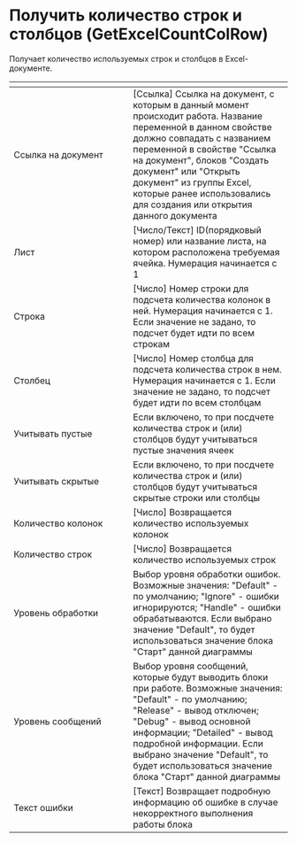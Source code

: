 # Получить количество строк и столбцов (GetExcelCountColRow)

Получает количество используемых строк и столбцов в Excel-документе.

<table data-header-hidden><thead><tr><th width="200"></th><th></th></tr></thead><tbody><tr><td>Ссылка на документ</td><td>[Ссылка] Ссылка на документ, с которым в данный момент происходит работа. Название переменной в данном свойстве должно совпадать с названием переменной в свойстве "Ссылка на документ", блоков "Создать документ" или "Открыть документ" из группы Excel, которые ранее использовались для создания или открытия данного документа</td></tr><tr><td>Лист</td><td>[Число/Текст] ID(порядковый номер) или название листа, на котором расположена требуемая ячейка. Нумерация начинается с 1</td></tr><tr><td>Строка</td><td>[Число] Номер строки для подсчета количества колонок в ней.  Нумерация начинается с 1. Если значение не задано, то подсчет будет идти по всем строкам</td></tr><tr><td>Столбец</td><td>[Число] Номер столбца для подсчета количества строк в нем. Нумерация начинается с 1. Если значение не задано, то подсчет будет идти по всем столбцам</td></tr><tr><td>Учитывать пустые</td><td>Если включено, то при посдчете количества строк и (или) столбцов будут учитываться пустые значения ячеек</td></tr><tr><td>Учитывать скрытые</td><td>Если включено, то при посдчете количества строк и (или) столбцов будут учитываться скрытые строки или столбцы</td></tr><tr><td>Количество колонок</td><td>[Число] Возвращается количество используемых колонок</td></tr><tr><td>Количество строк</td><td>[Число] Возвращается количество используемых строк</td></tr><tr><td>Уровень обработки</td><td>Выбор уровня обработки ошибок. Возможные значения: "Default" - по умолчанию; "Ignore" - ошибки игнорируются; "Handle" - ошибки обрабатываются. Если выбрано значение "Default", то будет использоваться значение блока "Старт" данной диаграммы</td></tr><tr><td>Уровень сообщений</td><td>Выбор уровня сообщений, которые будут выводить блоки при работе. Возможные значения: "Default" - по умолчанию; "Release" - вывод отключен; "Debug" - вывод основной информации; "Detailed" - вывод подробной информации. Если выбрано значение "Default", то будет использоваться значение блока "Старт" данной диаграммы</td></tr><tr><td>Текст ошибки</td><td>[Текст] Возвращает подробную информацию об ошибке в случае некорректного выполнения работы блока</td></tr></tbody></table>
